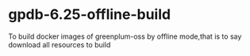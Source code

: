 # gpdb-6.25-offline-build
To build docker images of greenplum-oss by offline mode,that is to say download all resources to build
